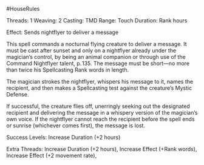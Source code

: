 #HouseRules 

Threads: 1                                          Weaving: 2
Casting: TMD                                     Range: Touch
Duration: Rank hours

Effect: Sends nightflyer to deliver a message 

This spell commands a nocturnal flying creature to deliver a message.
It must be cast after sunset and only on a nightflyer already under the magician’s control, by being an animal companion or through use of the Command Nightflyer talent, p. 135. The message must be short—no more than twice his Spellcasting Rank words in length.

The magician strokes the nightflyer, whispers his message to it, names the recipient, and then makes a Spellcasting test against the creature’s Mystic Defense.

If successful, the creature flies off, unerringly seeking out the designated recipient and delivering the message in a whispery version of the magician’s own voice. If the nightflyer cannot reach the recipient before the spell ends or sunrise (whichever comes first), the message is lost.

Success Levels: Increase Duration (+2 hours)

Extra Threads: Increase Duration (+2 hours), Increase Effect (+Rank words), Increase Effect (+2 movement rate),